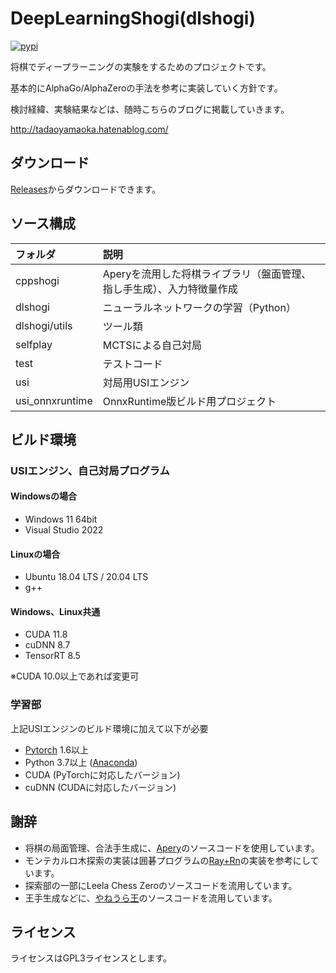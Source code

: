 # DeepLearningShogi(dlshogi)
[![pypi](https://img.shields.io/pypi/v/dlshogi.svg)](https://pypi.python.org/pypi/dlshogi)

将棋でディープラーニングの実験をするためのプロジェクトです。

基本的にAlphaGo/AlphaZeroの手法を参考に実装していく方針です。

検討経緯、実験結果などは、随時こちらのブログに掲載していきます。

http://tadaoyamaoka.hatenablog.com/

## ダウンロード
[Releases](https://github.com/TadaoYamaoka/DeepLearningShogi/releases)からダウンロードできます。

## ソース構成
|フォルダ|説明|
|:---|:---|
|cppshogi|Aperyを流用した将棋ライブラリ（盤面管理、指し手生成）、入力特徴量作成|
|dlshogi|ニューラルネットワークの学習（Python）|
|dlshogi/utils|ツール類|
|selfplay|MCTSによる自己対局|
|test|テストコード|
|usi|対局用USIエンジン|
|usi_onnxruntime|OnnxRuntime版ビルド用プロジェクト|

## ビルド環境
### USIエンジン、自己対局プログラム
#### Windowsの場合
* Windows 11 64bit
* Visual Studio 2022
#### Linuxの場合
* Ubuntu 18.04 LTS / 20.04 LTS
* g++
#### Windows、Linux共通
* CUDA 11.8
* cuDNN 8.7
* TensorRT 8.5

※CUDA 10.0以上であれば変更可

### 学習部
上記USIエンジンのビルド環境に加えて以下が必要
* [Pytorch](https://pytorch.org/) 1.6以上
* Python 3.7以上 ([Anaconda](https://www.continuum.io/downloads))
* CUDA (PyTorchに対応したバージョン)
* cuDNN (CUDAに対応したバージョン)

## 謝辞
* 将棋の局面管理、合法手生成に、[Apery](https://github.com/HiraokaTakuya/apery)のソースコードを使用しています。
* モンテカルロ木探索の実装は囲碁プログラムの[Ray+Rn](https://github.com/zakki/Ray)の実装を参考にしています。
* 探索部の一部にLeela Chess Zeroのソースコードを流用しています。
* 王手生成などに、[やねうら王](https://github.com/yaneurao/YaneuraOu)のソースコードを流用しています。

## ライセンス
ライセンスはGPL3ライセンスとします。
